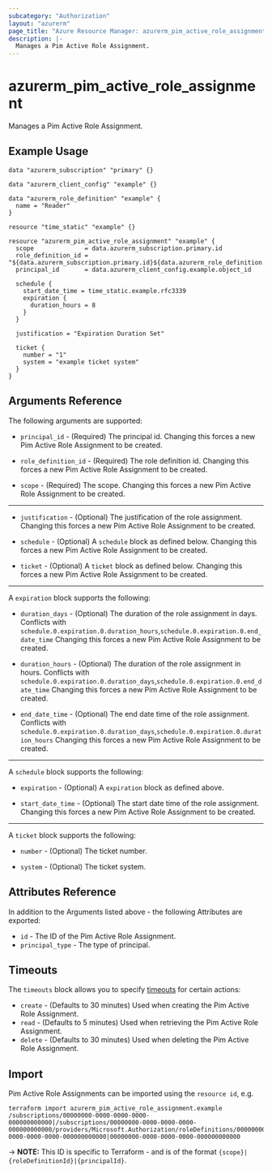 ```yaml
---
subcategory: "Authorization"
layout: "azurerm"
page_title: "Azure Resource Manager: azurerm_pim_active_role_assignment"
description: |-
  Manages a Pim Active Role Assignment.
---
```


# azurerm_pim_active_role_assignment

Manages a Pim Active Role Assignment.

## Example Usage

```hcl
data "azurerm_subscription" "primary" {}

data "azurerm_client_config" "example" {}

data "azurerm_role_definition" "example" {
  name = "Reader"
}

resource "time_static" "example" {}

resource "azurerm_pim_active_role_assignment" "example" {
  scope              = data.azurerm_subscription.primary.id
  role_definition_id = "${data.azurerm_subscription.primary.id}${data.azurerm_role_definition.example.id}"
  principal_id       = data.azurerm_client_config.example.object_id

  schedule {
    start_date_time = time_static.example.rfc3339
    expiration {
      duration_hours = 8
    }
  }

  justification = "Expiration Duration Set"

  ticket {
    number = "1"
    system = "example ticket system"
  }
}
```

## Arguments Reference

The following arguments are supported:

* `principal_id` - (Required) The principal id. Changing this forces a new Pim Active Role Assignment to be created.

* `role_definition_id` - (Required) The role definition id. Changing this forces a new Pim Active Role Assignment to be created.

* `scope` - (Required) The scope. Changing this forces a new Pim Active Role Assignment to be created.

---

* `justification` - (Optional) The justification of the role assignment. Changing this forces a new Pim Active Role Assignment to be created.

* `schedule` - (Optional) A `schedule` block as defined below. Changing this forces a new Pim Active Role Assignment to be created.

* `ticket` - (Optional) A `ticket` block as defined below. Changing this forces a new Pim Active Role Assignment to be created.

---

A `expiration` block supports the following:

* `duration_days` - (Optional) The duration of the role assignment in days. Conflicts with `schedule.0.expiration.0.duration_hours`,`schedule.0.expiration.0.end_date_time` Changing this forces a new Pim Active Role Assignment to be created.

* `duration_hours` - (Optional) The duration of the role assignment in hours. Conflicts with `schedule.0.expiration.0.duration_days`,`schedule.0.expiration.0.end_date_time` Changing this forces a new Pim Active Role Assignment to be created.

* `end_date_time` - (Optional) The end date time of the role assignment. Conflicts with `schedule.0.expiration.0.duration_days`,`schedule.0.expiration.0.duration_hours` Changing this forces a new Pim Active Role Assignment to be created.

---

A `schedule` block supports the following:

* `expiration` - (Optional) A `expiration` block as defined above.

* `start_date_time` - (Optional) The start date time of the role assignment. Changing this forces a new Pim Active Role Assignment to be created.

---

A `ticket` block supports the following:

* `number` - (Optional) The ticket number.

* `system` - (Optional) The ticket system.

## Attributes Reference

In addition to the Arguments listed above - the following Attributes are exported:

* `id` - The ID of the Pim Active Role Assignment.
* `principal_type` - The type of principal.

## Timeouts

The `timeouts` block allows you to specify [timeouts](https://www.terraform.io/language/resources/syntax#operation-timeouts) for certain actions:

* `create` - (Defaults to 30 minutes) Used when creating the Pim Active Role Assignment.
* `read` - (Defaults to 5 minutes) Used when retrieving the Pim Active Role Assignment.
* `delete` - (Defaults to 30 minutes) Used when deleting the Pim Active Role Assignment.

## Import

Pim Active Role Assignments can be imported using the `resource id`, e.g.

```shell
terraform import azurerm_pim_active_role_assignment.example /subscriptions/00000000-0000-0000-0000-000000000000|/subscriptions/00000000-0000-0000-0000-000000000000/providers/Microsoft.Authorization/roleDefinitions/00000000-0000-0000-0000-000000000000|00000000-0000-0000-0000-000000000000
```

-> **NOTE:** This ID is specific to Terraform - and is of the format `{scope}|{roleDefinitionId}|{principalId}`.
